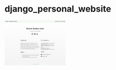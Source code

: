 # django_personal_website

<img src="https://github.com/aatakansalar/django_personal_website/blob/master/Screenshot_2020-09-14%20Atakan%20Salar.png" alt="drawing" width="200"/>
